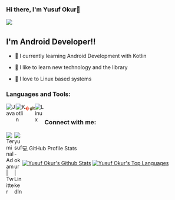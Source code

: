 



### Hi there, I'm Yusuf Okur👋

<p align="center">

   <a href="https://www.linkedin.com/in/yusuf-okur-3586751b9"><img src="https://readme-typing-svg.demolab.com/?lines=%20I%20am%20Android%20Developer;I%20like%20to%20produce%20new%20solutions;improve%20old%20ones;look%20at%20them%20from%20different%20angles;and%20push%20my%20limits;If%20it%20can%20be%20done%20better;%20why%20not?&font=Fira%20Code&center=fale&width=440&height=45&color=f75c7e&vCenter=false&size=22&pause=700"></a>

</p>

 ## I'm Android Developer!!
- 🙋 I currently learning Android Development with Kotlin

- 🏫 I like to learn new technology and the library

- 💙 I love to Linux based systems


### Languages and Tools:

<img align="left" alt="Java" width="26px" src="https://cdn-icons-png.flaticon.com/512/5968/5968282.png" />
<img align="left" alt="Kotlin" width="26px" src="https://upload.wikimedia.org/wikipedia/commons/thumb/0/06/Kotlin_Icon.svg/1200px-Kotlin_Icon.svg.png" />
<img align="left" alt="Git" width="26px" src="https://raw.githubusercontent.com/github/explore/80688e429a7d4ef2fca1e82350fe8e3517d3494d/topics/git/git.png" />
<img align="left" alt="Linux" width="26px" src="https://camo.githubusercontent.com/049ebb34008996716e3203b0ecca0383cbb6e4ea143b51b6eebf647142681077/68747470733a2f2f696d672e69636f6e73382e636f6d2f636f6c6f722f39362f3030303030302f6c696e75782e706e67" />
<br/>

### Connect with me:
[<img align="left" alt="TerminalAdam | Twitter" width="22px" src="https://cdn.jsdelivr.net/npm/simple-icons@v3/icons/twitter.svg" />][twitter]
[<img align="left" alt="yusuf-okur | LinkedIn" width="22px" src="https://cdn.jsdelivr.net/npm/simple-icons@v3/icons/linkedin.svg" />][linkedin]

<br />
<br />

[twitter]: https://twitter.com/TerminalAdam
[linkedin]: https://www.linkedin.com/in/yusuf-okur-3586751b9/

 <summary>💻 GitHub Profile Stats</summary>
 <br/>
    <a href=""><img alt="Yusuf Okur's Github Stats" src="https://denvercoder1-github-readme-stats.vercel.app/api/?username=0yusufokur0&show_icons=true&include_all_commits=true&count_private=true&theme=react&hide_border=true&bg_color=1F222E&title_color=F85D7F&icon_color=F8D866" height="192px"/></a>
  <a href=""><img alt="Yusuf Okur's Top Languages" src="https://github-readme-stats.vercel.app/api/top-langs/?username=0yusufokur0&langs_count=8&layout=compact&theme=react&hide_border=true&bg_color=1F222E&title_color=F85D7F&icon_color=F8D866&hide=Jupyter%20Notebook" height="192px"/></a>
  <br/>
   


